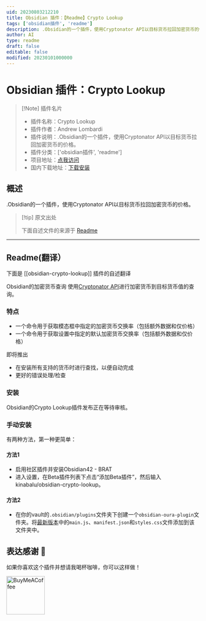 ```yaml
---
uid: 20230803212210
title: Obsidian 插件：【Readme】Crypto Lookup
tags: ['obsidian插件', 'readme']
description: .Obsidian的一个插件，使用Cryptonator API以目标货币拉回加密货币的价格。
author: AI
type: readme
draft: false
editable: false
modified: 20230101000000
---
```


# Obsidian 插件：Crypto Lookup

> [!Note] 插件名片
> - 插件名称：Crypto Lookup
> - 插件作者：Andrew Lombardi
> - 插件说明：.Obsidian的一个插件，使用Cryptonator API以目标货币拉回加密货币的价格。
> - 插件分类：['obsidian插件', 'readme']
> - 项目地址：[点我访问](https://github.com/kinabalu/obsidian-crypto-lookup)
> - 国内下载地址：[下载安装](https://pkmer.cn/products/plugin/pluginMarket/?obsidian-crypto-lookup)

## 概述

.Obsidian的一个插件，使用Cryptonator API以目标货币拉回加密货币的价格。



> [!tip] 原文出处
> 
>下面自述文件的来源于 [Readme](https://ghproxy.net/https://raw.githubusercontent.com/kinabalu/obsidian-crypto-lookup/master/README.md)
> 

---

## Readme(翻译）

下面是 [[obsidian-crypto-lookup]] 插件的自述翻译



Obsidian的加密货币查询
使用[Cryptonator API](https://www.cryptonator.com/api)进行加密货币到目标货币值的查询。

### 特点
- 一个命令用于获取模态框中指定的加密货币交换率（包括额外数据和仅价格）
- 一个命令用于获取设置中指定的默认加密货币交换率（包括额外数据和仅价格）

即将推出
- 在安装所有支持的货币时进行查找，以便自动完成
- 更好的错误处理/检查

### 安装
Obsidian的Crypto Lookup插件发布正在等待审核。

### 手动安装
有两种方法，第一种更简单：

#### 方法1
- 启用社区插件并安装Obsidian42 - BRAT
- 进入设置，在Beta插件列表下点击“添加Beta插件”，然后输入kinabalu/obsidian-crypto-lookup。

#### 方法2
- 在你的vault的`.obsidian/plugins`文件夹下创建一个`obsidian-oura-plugin`文件夹。将[最新版本](https://github.com/kinabalu/obsidian-crypto-lookup/releases)中的`main.js`、`manifest.json`和`styles.css`文件添加到该文件夹中。

## 表达感谢 🙏

如果你喜欢这个插件并想请我喝杯咖啡，你可以这样做！

[<img src="https://cdn.buymeacoffee.com/buttons/v2/default-violet.png" alt="BuyMeACoffee" width="100">](https://www.buymeacoffee.com/andrewlombardi)



